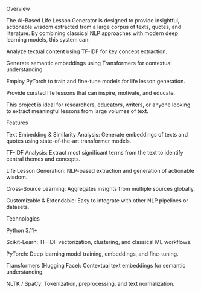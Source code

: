 Overview

The AI-Based Life Lesson Generator is designed to provide insightful, actionable wisdom extracted from a large corpus of texts, quotes, and literature. By combining classical NLP approaches with modern deep learning models, this system can:

Analyze textual content using TF-IDF for key concept extraction.

Generate semantic embeddings using Transformers for contextual understanding.

Employ PyTorch to train and fine-tune models for life lesson generation.

Provide curated life lessons that can inspire, motivate, and educate.

This project is ideal for researchers, educators, writers, or anyone looking to extract meaningful lessons from large volumes of text.

Features

Text Embedding & Similarity Analysis: Generate embeddings of texts and quotes using state-of-the-art transformer models.

TF-IDF Analysis: Extract most significant terms from the text to identify central themes and concepts.

Life Lesson Generation: NLP-based extraction and generation of actionable wisdom.

Cross-Source Learning: Aggregates insights from multiple sources globally.

Customizable & Extendable: Easy to integrate with other NLP pipelines or datasets.

Technologies

Python 3.11+

Scikit-Learn: TF-IDF vectorization, clustering, and classical ML workflows.

PyTorch: Deep learning model training, embeddings, and fine-tuning.

Transformers (Hugging Face): Contextual text embeddings for semantic understanding.

NLTK / SpaCy: Tokenization, preprocessing, and text normalization.
